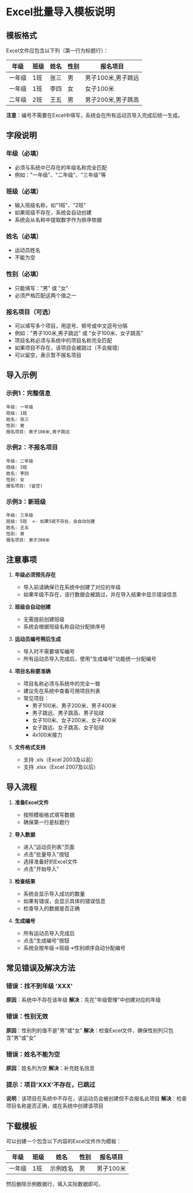 # Excel批量导入模板说明

## 模板格式

Excel文件应包含以下列（第一行为标题行）：

| 年级 | 班级 | 姓名 | 性别 | 报名项目 |
|------|------|------|------|----------|
| 一年级 | 1班 | 张三 | 男 | 男子100米,男子跳远 |
| 一年级 | 1班 | 李四 | 女 | 女子100米 |
| 二年级 | 2班 | 王五 | 男 | 男子200米,男子跳高 |

**注意**：编号不需要在Excel中填写，系统会在所有运动员导入完成后统一生成。

## 字段说明

### 年级（必填）
- 必须与系统中已存在的年级名称完全匹配
- 例如："一年级"、"二年级"、"三年级"等

### 班级（必填）
- 输入班级名称，如"1班"、"2班"
- 如果班级不存在，系统会自动创建
- 系统会从名称中提取数字作为排序依据

### 姓名（必填）
- 运动员姓名
- 不能为空

### 性别（必填）
- 只能填写："男" 或 "女"
- 必须严格匹配这两个值之一

### 报名项目（可选）
- 可以填写多个项目，用逗号、顿号或中文逗号分隔
- 例如："男子100米,男子跳远" 或 "女子100米、女子跳高"
- 项目名称必须与系统中的项目名称完全匹配
- 如果项目不存在，该项目会被跳过（不会报错）
- 可以留空，表示暂不报名项目

## 导入示例

### 示例1：完整信息
```
年级: 一年级
班级: 1班
姓名: 张三
性别: 男
报名项目: 男子100米,男子跳远
```

### 示例2：不报名项目
```
年级: 二年级
班级: 3班
姓名: 李四
性别: 女
报名项目: (留空)
```

### 示例3：新班级
```
年级: 三年级
班级: 5班  <- 如果5班不存在，会自动创建
姓名: 王五
性别: 男
报名项目: 男子200米
```

## 注意事项

1. **年级必须预先存在**
   - 导入前请确保已在系统中创建了对应的年级
   - 如果年级不存在，该行数据会被跳过，并在导入结果中显示错误信息

2. **班级会自动创建**
   - 无需提前创建班级
   - 系统会根据班级名称自动分配排序号

3. **运动员编号稍后生成**
   - 导入时不需要填写编号
   - 所有运动员导入完成后，使用"生成编号"功能统一分配编号

4. **项目名称要准确**
   - 项目名称必须与系统中的完全一致
   - 建议先在系统中查看可用项目列表
   - 常见项目：
     - 男子100米、男子200米、男子400米
     - 男子跳远、男子跳高、男子铅球
     - 女子100米、女子200米、女子400米
     - 女子跳远、女子跳高、女子铅球
     - 4x100米接力

5. **文件格式支持**
   - 支持 .xls（Excel 2003及以前）
   - 支持 .xlsx（Excel 2007及以后）

## 导入流程

1. **准备Excel文件**
   - 按照模板格式填写数据
   - 确保第一行是标题行

2. **导入数据**
   - 进入"运动员列表"页面
   - 点击"批量导入"按钮
   - 选择准备好的Excel文件
   - 点击"开始导入"

3. **检查结果**
   - 系统会显示导入成功的数量
   - 如果有错误，会显示具体的错误信息
   - 检查导入的数据是否正确

4. **生成编号**
   - 所有运动员导入完成后
   - 点击"生成编号"按钮
   - 系统会按年级→班级→性别顺序自动分配编号

## 常见错误及解决方法

### 错误：找不到年级 'XXX'
**原因**：系统中不存在该年级
**解决**：先在"年级管理"中创建对应的年级

### 错误：性别无效
**原因**：性别列的值不是"男"或"女"
**解决**：检查Excel文件，确保性别列只包含"男"或"女"

### 错误：姓名不能为空
**原因**：姓名列为空
**解决**：补充姓名信息

### 提示：项目'XXX'不存在，已跳过
**说明**：该项目在系统中不存在，该运动员会被创建但不会报名此项目
**解决**：检查项目名称是否正确，或在系统中创建该项目

## 下载模板

可以创建一个包含以下内容的Excel文件作为模板：

| 年级 | 班级 | 姓名 | 性别 | 报名项目 |
|------|------|------|------|----------|
| 一年级 | 1班 | 示例姓名 | 男 | 男子100米 |

然后删除示例数据行，填入实际数据即可。
